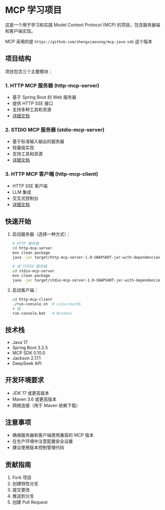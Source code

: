 # MCP 学习项目

这是一个用于学习和实践 Model Context Protocol (MCP) 的项目，包含服务器端和客户端实现。

MCP 采用的是 `https://github.com/zhengxiaosong/mcp-java-sdk` 这个版本

## 项目结构

项目包含三个主要模块：

### 1. HTTP MCP 服务器 (http-mcp-server)

- 基于 Spring Boot 的 Web 服务器
- 提供 HTTP SSE 接口
- 支持多种工具和资源
- [详细文档](./http-mcp-server/README.md)

### 2. STDIO MCP 服务器 (stdio-mcp-server)

- 基于标准输入输出的服务器
- 轻量级实现
- 支持工具和资源
- [详细文档](./stdio-mcp-server/README.md)

### 3. HTTP MCP 客户端 (http-mcp-client)

- HTTP SSE 客户端
- LLM 集成
- 交互式控制台
- [详细文档](./http-mcp-client/README.md)

## 快速开始

1. 启动服务器（选择一种方式）：

    ```bash
    # HTTP 服务器
    cd http-mcp-server
    mvn clean package
    java -jar target/http-mcp-server-1.0-SNAPSHOT-jar-with-dependencies.jar

    # 或 STDIO 服务器
    cd stdio-mcp-server
    mvn clean package
    java -jar target/stdio-mcp-server-1.0-SNAPSHOT-jar-with-dependencies.jar
    ```

2. 启动客户端：

    ```bash
    cd http-mcp-client
    ./run-console.sh  # Linux/macOS
    # 或
    run-console.bat   # Windows
    ```

## 技术栈

- Java 17
- Spring Boot 3.2.5
- MCP SDK 0.10.0
- Jackson 2.17.1
- DeepSeek API

## 开发环境要求

- JDK 17 或更高版本
- Maven 3.6 或更高版本
- 网络连接（用于 Maven 依赖下载）

## 注意事项

- 确保服务器和客户端使用兼容的 MCP 版本
- 在生产环境中注意配置安全设置
- 建议使用版本控制管理代码

## 贡献指南

1. Fork 项目
2. 创建特性分支
3. 提交更改
4. 推送到分支
5. 创建 Pull Request
